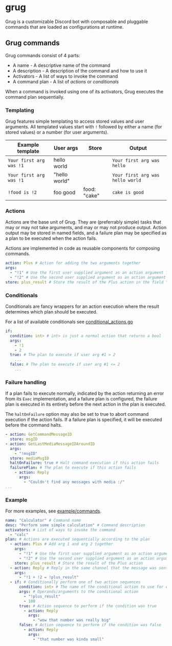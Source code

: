 # grug

Grug is a customizable Discord bot with composable and pluggable commands that are loaded as configurations at runtime.

## Grug commands

Grug commands consist of 4 parts:

* A name - A descriptive name of the command
* A description - A description of the command and how to use it
* Activators - A list of ways to invoke the command
* A command plan - A list of *actions* or *conditionals*

When a command is invoked using one of its activators, Grug executes the command plan sequentially.

### Templating

Grug features simple templating to access stored values and user arguments. All templated values start with `!` followed by either a name (for stored values) or a number (for user arguments).

| Example template | User args | Store | Output |
|------------------|-----------|-------|--------|
| `Your first arg was !1`| hello world | | `Your first arg was hello` |
| `Your first arg was !1`| "hello world" | | `Your first arg was hello world` |
| `!food is !2` | foo good | food: "cake" | `cake is good` |

### Actions

Actions are the base unit of Grug. They are (preferrably simple) tasks that may or may not take arguments, and may or may not produce output. Action output may be stored in named fields, and a failure plan may be specified as a plan to be executed when the action fails.

Actions are implemented in code as reusable components for composing commands.

```yaml
action: Plus # Action for adding the two arguments together
args:
  - "!1" # Use the first user supplied argument as an action argument for Plus
  - "!2" # Use the second user supplied argument as an action argument for Plus
store: plus_result # Store the result of the Plus action in the field "plus_result"
```

### Conditionals

Conditionals are fancy wrappers for an action execution where the result determines which plan should be executed.

For a list of available conditionals see [conditional_actions.go](./conditional_actions.go)

```yaml
if:
  condition: int> # int> is just a normal action that returns a bool
  args:
    - !1
    - 2
  true: # The plan to execute if user arg #1 > 2
    ...
  false: # The plan to execute if user arg #1 <= 2
    ...
```

### Failure handling

If a plan fails to execute normally, indicated by the action returning an error from its `Exec` implementation, and a failure plan is configured, the failure plan is executed in its entirety before the next action in the plan is executed.

The `haltOnFailure` option may also be set to true to abort command execution if the action fails. If a failure plan is specified, it will be executed before the command halts.

```yaml
- action: GetCommandMessageID
  store: msgID
- action: GetLastMediaMessageIDAroundID
  args:
    - "!msgID"
  store: mediaMsgID
  haltOnFailure: true # Halt command execution if this action fails
  failurePlan: # The plan to execute if this action fails
    - action: Reply
      args:
        - "Couldn't find any messages with media :/"
...
```

### Example

For more examples, see [example/commands](./example/commands).

```yaml
name: "Calculator" # Command name
desc: "Perform some simple calculation" # Command description
activators: # List of ways to invoke the command
  - "calc"
plan: # Actions are executed sequentially according to the plan
  - action: Plus # Add arg 1 and arg 2 together
    args:
      - "!1" # Use the first user supplied argument as an action argument for Plus
      - "!2" # Use the second user supplied argument as an action argument for Plus
    store: plus_result # Store the result of the Plus action
  - action: Reply # Reply in the same channel that the message was sent from
    args:
      - "!1 + !2 = !plus_result"
  - if: # Conditionally perform one of two action sequences
      condition: int> # The name of the conditional action to use for evaluating the condition
      args: # Operands/arguments to the conditional action
        - "!plus_result"
        - 100
      true: # Action sequence to perform if the condition was true
        - action: Reply
          args:
            - "wow that number was really big"
      false: # Action sequence to perform if the condition was false
        - action: Reply
          args:
            - "that number was kinda small"
```
